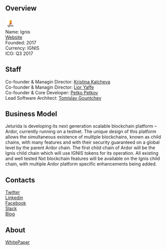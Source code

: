 ## Overview
![logo](../projects/logo/ignis.png)  
Name: Ignis  
[Website](https://www.jelurida.com/ico)  
Founded: 2017  
Currency: IGNIS   
ICO: Q3 2017
## Staff
Co-founder & Managin Director: [Kristina Kalcheva](../people/kristina_kalcheva.md)  
Co-founder & Managin Director: [Lior Yaffe](../people/lior_yaffe.md)  
Co-founder & Core Developer: [Petko Petkov](../people/petko_petkov.md)  
Lead Software Architect: [Tomislav Gountchev](../people/tomislav_gountchev.md)
## Business Model
Jelurida is developing its next generation scalable blockchain platform – Ardor, currently running on a testnet. The unique design of this platform allows the simultaneous existence of multiple blockchains, known as child chains, with many features and with their security guaranteed on a global level by the parent Ardor chain. The first child chain of Ardor will be the Ignis child chain which will use IGNIS tokens for its operation. All existing and well tested Nxt blockchain features will be available on the Ignis child chain, with multiple Ardor platform specific enhancements being added.
## Contacts  
[Twitter](https://twitter.com/Jelurida)  
[Linkedin](https://www.linkedin.com/company-beta/10850722/)  
[Facebook](https://www.facebook.com/ardorplatform/)  
[Slack](https://nxtchat.herokuapp.com/)    
[Blog](https://www.nxter.org/)  
## About  
[WhitePaper](https://www.jelurida.com/sites/default/files/JeluridaWhitepaper.pdf) 
